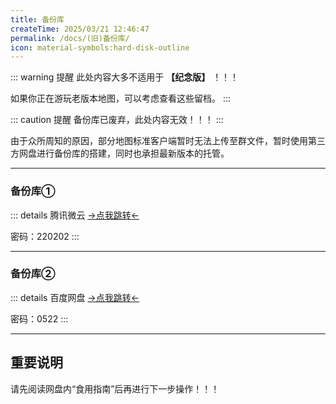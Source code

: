 ```yaml
---
title: 备份库
createTime: 2025/03/21 12:46:47
permalink: /docs/(旧)备份库/
icon: material-symbols:hard-disk-outline
---
```

::: warning 提醒
此处内容大多不适用于 **【纪念版】** ！！！

如果你正在游玩老版本地图，可以考虑查看这些留档。
:::

::: caution 提醒
备份库已废弃，此处内容无效！！！
:::

由于众所周知的原因，部分地图标准客户端暂时无法上传至群文件，暂时使用第三方网盘进行备份库的搭建，同时也承担最新版本的托管。

---

### 备份库①

::: details 腾讯微云
[-&gt;点我跳转&lt;-](https://share.weiyun.com/32bE9lbS)

密码：220202
:::

---

### 备份库②

::: details 百度网盘
[-&gt;点我跳转&lt;-](https://pan.baidu.com/s/1iRtA4dKu1mps3Qc86gfA9A)

密码：0522
:::

---

## 重要说明

请先阅读网盘内“食用指南”后再进行下一步操作！！！
